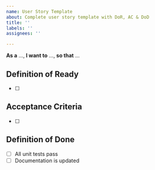 ```yaml
---
name: User Story Template
about: Complete user story template with DoR, AC & DoD
title: ''
labels: ''
assignees: ''

---
```


**As a** ..., **I want to** ..., **so that** ...

## Definition of Ready

- [ ] 

## Acceptance Criteria

- [ ] 

## Definition of Done

- [ ] All unit tests pass
- [ ] Documentation is updated
